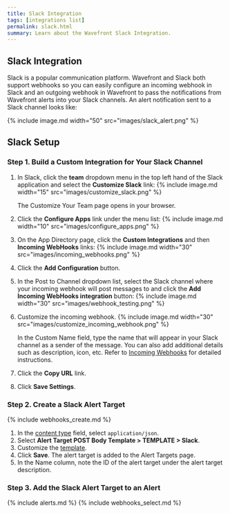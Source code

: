 ```yaml
---
title: Slack Integration
tags: [integrations list]
permalink: slack.html
summary: Learn about the Wavefront Slack Integration.
---
```

## Slack Integration

Slack is a popular communication platform. Wavefront and Slack both support webhooks so you can easily configure an incoming webhook in Slack and an outgoing webhook in Wavefront to pass the notifications from Wavefront alerts into your Slack channels. An alert notification sent to a Slack channel looks like:

{% include image.md width="50" src="images/slack_alert.png" %}
## Slack Setup



### Step 1. Build a Custom Integration for Your Slack Channel
1. In Slack, click the **team** dropdown menu in the top left hand of the Slack application and select the **Customize Slack** link:
{% include image.md width="15" src="images/customize_slack.png" %}

    The Customize Your Team page opens in your browser.
1. Click the **Configure Apps** link under the menu list:
{% include image.md width="10" src="images/configure_apps.png" %}
1. On the App Directory page, click the **Custom Integrations** and then **Incoming WebHooks** links:
{% include image.md width="30" src="images/incoming_webhooks.png" %}
1. Click the **Add Configuration** button.  
1. In the Post to Channel dropdown list, select the Slack channel where your incoming webhook will post messages to and click the **Add Incoming WebHooks integration** button:
{% include image.md width="30" src="images/webhook_testing.png" %}
1. Customize the incoming webhook.
{% include image.md width="30" src="images/customize_incoming_webhook.png" %}

   In the Custom Name field, type the name that will appear in your Slack channel as a sender of the message.  You can also add additional details such as description, icon, etc. Refer to [Incoming Webhooks](https://api.slack.com/incoming-webhooks) for detailed instructions.
1. Click the **Copy URL** link.
1. Click **Save Settings**.

### Step 2. Create a Slack Alert Target

{% include webhooks_create.md %}
1. In the [content type](https://docs.wavefront.com/webhooks_alert_notification.html#creating-a-webhook) field, select `application/json`.
1. Select **Alert Target POST Body Template > TEMPLATE > Slack**.
1. Customize the [template](https://docs.wavefront.com/alert_target_customizing.html).
1. Click **Save**. The alert target is added to the Alert Targets page.
1. In the Name column, note the ID of the alert target under the alert target description.

### Step 3. Add the Slack Alert Target to an Alert

{% include alerts.md %}
{% include webhooks_select.md %}


